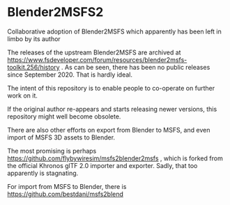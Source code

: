 # Blender2MSFS2
Collaborative adoption of Blender2MSFS which apparently has been left in limbo by its author

The releases of the upstream Blender2MSFS are archived at https://www.fsdeveloper.com/forum/resources/blender2msfs-toolkit.256/history . As can be seen, there has been no public releases since September 2020. That is hardly ideal.

The intent of this repository is to enable people to co-operate on further work on it.

If the original author re-appears and starts releasing newer versions, this repository might well become obsolete.

There are also other efforts on export from Blender to MSFS, and even import of MSFS 3D assets to Blender.

The most promising is perhaps https://github.com/flybywiresim/msfs2blender2msfs , which is forked from the official Khronos glTF 2.0 importer and exporter. Sadly, that too apparently is stagnating.

For import from MSFS to Blender, there is https://github.com/bestdani/msfs2blend

